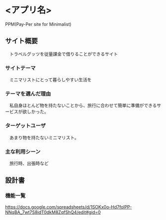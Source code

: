 # <アプリ名>
PPM(Pay-Per site for Minimalist)

## サイト概要
　トラベルグッツを従量課金で借りることができるサイト

### サイトテーマ
　ミニマリストにとって暮らしやすい生活を

### テーマを選んだ理由
　私自身ほとんど物を持たないことから、旅行に合わせて簡単に準備ができるサービスが欲しかった。

### ターゲットユーザ
　あまり物を持たないミニマリスト。

### 主な利用シーン
　旅行時、出張時など

## 設計書

### 機能一覧
<https://docs.google.com/spreadsheets/d/1SOKx0o-Hd7folPP-NNqBA_7wt7S8idT0dkM8ZqfShQ4/edit#gid=0>